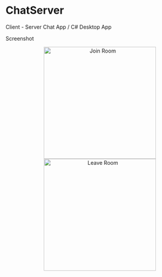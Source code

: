 # ChatServer
Client - Server Chat App / C# Desktop App


Screenshot


<p align="center">
<img width="300px" height="300px" title="Join Room" src="http://i68.tinypic.com/mrfm2s.jpg">
<img width="300px" height="300px" title="Leave Room" src="http://i64.tinypic.com/1zdp5zm.jpg">
</p>

